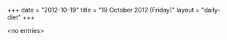 +++
date = "2012-10-19"
title = "19 October 2012 (Friday)"
layout = "daily-diet"
+++

\<no entries\>